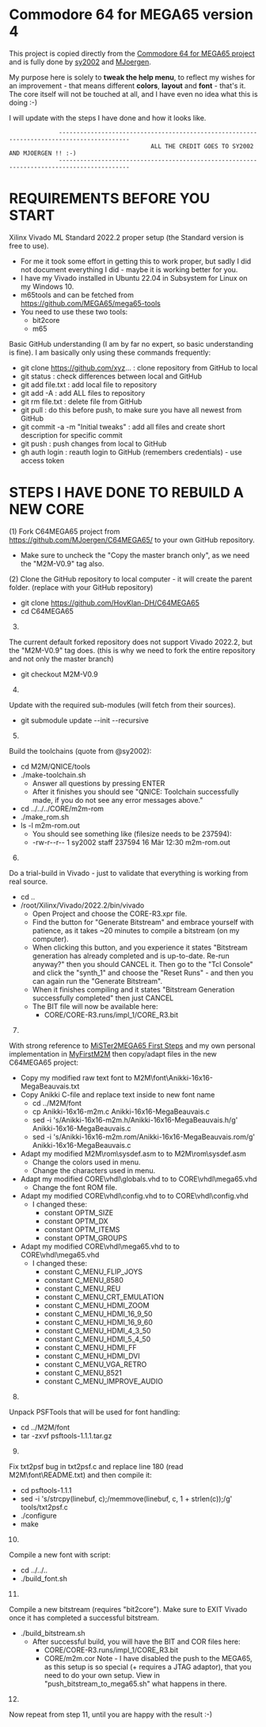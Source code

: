 Commodore 64 for MEGA65 version 4
=================================

This project is copied directly from the [Commodore 64 for MEGA65 project](https://github.com/MJoergen/C64MEGA65) and is fully done by [sy2002](https://github.com/sy2002) and [MJoergen](https://github.com/MJoergen).

My purpose here is solely to **tweak the help menu**, to reflect my wishes for an improvement - that means different **colors**, **layout** and **font** - that's it. The core itself will not be touched at all, and I have even no idea what this is doing :-)

I will update with the steps I have done and how it looks like.

                  ------------------------------------------------------------------------------------------
                                            ALL THE CREDIT GOES TO SY2002 AND MJOERGEN !! :-)
                  ------------------------------------------------------------------------------------------


REQUIREMENTS BEFORE YOU START
=============================

Xilinx Vivado ML Standard 2022.2 proper setup (the Standard version is free to use).
  - For me it took some effort in getting this to work proper, but sadly I did not document everything I did - maybe it is working better for you.
  - I have my Vivado installed in Ubuntu 22.04 in Subsystem for Linux on my Windows 10.
  - m65tools and can be fetched from https://github.com/MEGA65/mega65-tools
  - You need to use these two tools:
    - bit2core
    - m65

Basic GitHub understanding (I am by far no expert, so basic understanding is fine).
I am basically only using these commands frequently:
  - git clone https://github.com/xyz... : clone repository from GitHub to local
  - git status              : check differences between local and GitHub
  - git add file.txt            : add local file to repository
  - git add -A              : add ALL files to repository
  - git rm file.txt           : delete file from GitHub
  - git pull                : do this before push, to make sure you have all newest from GitHub
  - git commit -a -m "Initial tweaks"   : add all files and create short description for specific commit
  - git push                : push changes from local to GitHub
  - gh auth login             : reauth login to GitHub (remembers credentials) - use access token


STEPS I HAVE DONE TO REBUILD A NEW CORE
=======================================

(1) Fork C64MEGA65 project from https://github.com/MJoergen/C64MEGA65/ to your own GitHub repository.
  - Make sure to uncheck the "Copy the master branch only", as we need the "M2M-V0.9" tag also.

(2) Clone the GitHub repository to local computer - it will create the parent folder.
(replace with your GitHub repository)
  - git clone https://github.com/HovKlan-DH/C64MEGA65
  - cd C64MEGA65

3)
The current default forked repository does not support Vivado 2022.2, but the "M2M-V0.9" tag does.
(this is why we need to fork the entire repository and not only the master branch)
  - git checkout M2M-V0.9

4)
Update with the required sub-modules (will fetch from their sources).
  - git submodule update --init --recursive

5)
Build the toolchains (quote from @sy2002):
  - cd M2M/QNICE/tools
  - ./make-toolchain.sh
    - Answer all questions by pressing ENTER
    - After it finishes you should see "QNICE: Toolchain successfully made, if you do not see any error messages above."
  - cd ../../../CORE/m2m-rom
  - ./make_rom.sh
  - ls -l m2m-rom.out
    - You should see something like (filesize needs to be 237594):
    - -rw-r--r--  1 sy2002  staff  237594 16 Mär 12:30 m2m-rom.out

6)
Do a trial-build in Vivado - just to validate that everything is working from real source.
  - cd ..
  - /root/Xilinx/Vivado/2022.2/bin/vivado
    - Open Project and choose the CORE-R3.xpr file.
    - Find the button for "Generate Bitstream" and embrace yourself with patience, as it takes ~20 minutes to compile a bitstream (on my computer).
    - When clicking this button, and you experience it states "Bitstream generation has already completed and is up-to-date. Re-run anyway?" then you should CANCEL it. Then go to the "Tcl Console" and click the "synth_1" and choose the "Reset Runs" - and then you can again run the "Generate Bitstream".
    - When it finishes compiling and it states "Bitstream Generation successfully completed" then just CANCEL
    - The BIT file will now be available here:
      - CORE/CORE-R3.runs/impl_1/CORE_R3.bit

7)
With strong reference to [MiSTer2MEGA65 First Steps](https://github.com/sy2002/MiSTer2MEGA65/wiki/2.-First-Steps) and my own personal implementation in [MyFirstM2M](https://github.com/HovKlan-DH/MyFirstM2M) then copy/adapt files in the new C64MEGA65 project:
  - Copy my modified raw text font to M2M\font\Anikki-16x16-MegaBeauvais.txt
  - Copy Anikki C-file and replace text inside to new font name
    - cd ../M2M/font
    - cp Anikki-16x16-m2m.c Anikki-16x16-MegaBeauvais.c
    - sed -i 's/Anikki-16x16-m2m.h/Anikki-16x16-MegaBeauvais.h/g' Anikki-16x16-MegaBeauvais.c
    - sed -i 's/Anikki-16x16-m2m.rom/Anikki-16x16-MegaBeauvais.rom/g' Anikki-16x16-MegaBeauvais.c
  - Adapt my modified M2M\rom\sysdef.asm to to M2M\rom\sysdef.asm
    - Change the colors used in menu.
    - Change the characters used in menu.
  - Adapt my modified CORE\vhdl\globals.vhd to to CORE\vhdl\mega65.vhd
    - Change the font ROM file.
  - Adapt my modified CORE\vhdl\config.vhd to to CORE\vhdl\config.vhd
    - I changed these:
      - constant OPTM_SIZE
      - constant OPTM_DX
      - constant OPTM_ITEMS
      - constant OPTM_GROUPS
  - Adapt my modified CORE\vhdl\mega65.vhd to to CORE\vhdl\mega65.vhd
    - I changed these:
      - constant C_MENU_FLIP_JOYS
      - constant C_MENU_8580
      - constant C_MENU_REU
      - constant C_MENU_CRT_EMULATION
      - constant C_MENU_HDMI_ZOOM
      - constant C_MENU_HDMI_16_9_50
      - constant C_MENU_HDMI_16_9_60
      - constant C_MENU_HDMI_4_3_50
      - constant C_MENU_HDMI_5_4_50
      - constant C_MENU_HDMI_FF
      - constant C_MENU_HDMI_DVI
      - constant C_MENU_VGA_RETRO
      - constant C_MENU_8521
      - constant C_MENU_IMPROVE_AUDIO

8)
Unpack PSFTools that will be used for font handling:
  - cd ../M2M/font
  - tar -zxvf psftools-1.1.1.tar.gz

9)
Fix txt2psf bug in txt2psf.c and replace line 180 (read M2M\font\README.txt) and then compile it:
  - cd psftools-1.1.1
  - sed -i 's/strcpy(linebuf, c);/memmove(linebuf, c, 1 + strlen(c));/g' tools/txt2psf.c
  - ./configure
  - make

10)
Compile a new font with script:
  - cd ../../..
  - ./build_font.sh

11)
Compile a new bitstream (requires "bit2core").
Make sure to EXIT Vivado once it has completed a successful bitstream.
  - ./build_bitstream.sh
    - After successful build, you will have the BIT and COR files here:
      - CORE/CORE-R3.runs/impl_1/CORE_R3.bit
      - CORE/m2m.cor
Note - I have disabled the push to the MEGA65, as this setup is so special (+ requires a JTAG adaptor), that you need to do your own setup.
View in "push_bitstream_to_mega65.sh" what happens in there.

12)
Now repeat from step 11, until you are happy with the result :-)
